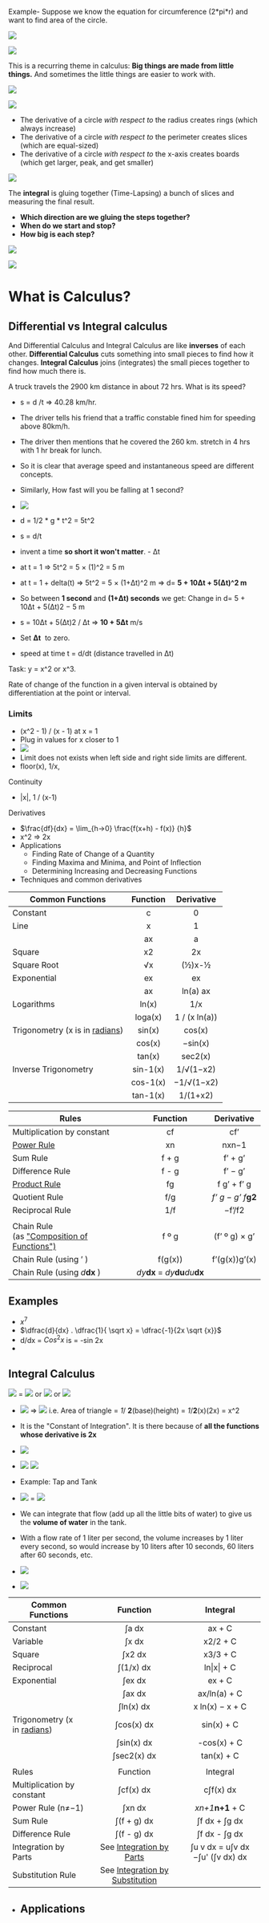 
Example- Suppose we know the equation for circumference (2\*pi\*r) and want to find area of the circle.

![](Images/20231113100909.png)

![](Images/20231113101007.png)

This is a recurring theme in calculus: **Big things are made from little things.** And sometimes the little things are easier to work with.

![](Images/20231113102849.png)

![](Images/20231113110810.png)

- The derivative of a circle _with respect to_ the radius creates rings (which always increase)
- The derivative of a circle _with respect to_ the perimeter creates slices (which are equal-sized)
- The derivative of a circle _with respect to_ the x-axis creates boards (which get larger, peak, and get smaller)

![](Images/20231113102857.png)

The **integral** is gluing together (Time-Lapsing) a bunch of slices and measuring the final result.
- **Which direction are we gluing the steps together?**
- **When do we start and stop?**
- **How big is each step?**

![](Images/20231113111301.png)

![](Images/20231113111222.png)


# What is Calculus?

## Differential vs Integral calculus

And Differential Calculus and Integral Calculus are like **inverses** of each other.
**Differential Calculus** cuts something into small pieces to find how it changes.
**Integral Calculus** joins (integrates) the small pieces together to find how much there is.


A truck travels the 2900 km distance in about 72 hrs. What is its speed? 
- s = d /t => 40.28 km/hr.
- The driver tells his friend that a traffic constable fined him for speeding above 80km/h.
- The driver then mentions that he covered the 260 km. stretch in 4 hrs with 1 hr break for lunch.
- So it is clear that average speed and instantaneous speed are different concepts.

- Similarly, How fast will you be falling at 1 second?
- ![](Images/20231113105510.png)
- d = 1/2 \* g * t^2 = 5t^2
- s = d/t
- invent a time **so short it won't matter**. - Δt
- at t = 1 => 5t^2 = 5 × (1)^2 = 5 m
- at t = 1 + delta(t) => 5t^2 = 5 × (1+Δt)^2 m => d= **5 + 10Δt + 5(Δt)^2 m**
- So between **1 second** and **(1+Δt) seconds** we get: Change in d= 5 + 10Δt + 5(Δt)2 − 5 m
- s = 10Δt + 5(Δt)2 / Δt => **10 + 5Δt** m/s
- Set **Δt**  to zero.
- speed at time t = d/dt (distance travelled in Δt)

Task: y = x^2 or x^3.

Rate of change of the function in a given interval is obtained by differentiation at the point or interval.


### Limits

- (x^2 - 1) / (x - 1) at x = 1 
- Plug in values for x closer to 1
- ![](Images/20231113143928.png)
- Limit does not exists when left side and right side limits are different.
- floor(x), 1/x, 


Continuity
- |x|, 1 / (x-1)

Derivatives

- $\frac{df}{dx} = \lim_{h->0} \frac{f(x+h) - f(x)} {h}$
- x^2 => 2x
- Applications
	- Finding Rate of Change of a Quantity
	- Finding Maxima and Minima, and Point of Inflection
	- Determining Increasing and Decreasing Functions
- Techniques and common derivatives

|Common Functions|Function|Derivative|
|---|:-:|:-:|
|Constant|c|0|
|Line|x|1|
||ax|a|
|Square|x2|2x|
|Square Root|√x|(½)x-½|
|Exponential|ex|ex|
||ax|ln(a) ax|
|Logarithms|ln(x)|1/x|
||loga(x)|1 / (x ln(a))|
|Trigonometry (x is in [radians](https://www.mathsisfun.com/geometry/radians.html))|sin(x)|cos(x)|
||cos(x)|−sin(x)|
||tan(x)|sec2(x)|
|Inverse Trigonometry|sin-1(x)|1/√(1−x2)|
||cos-1(x)|−1/√(1−x2)|
||tan-1(x)|1/(1+x2)|

|Rules|Function|Derivative|
|---|:-:|:-:|
|Multiplication by constant|cf|cf’|
|[Power Rule](https://www.mathsisfun.com/calculus/power-rule.html)|xn|nxn−1|
|Sum Rule|f + g|f’ + g’|
|Difference Rule|f - g|f’ − g’|
|[Product Rule](https://www.mathsisfun.com/calculus/product-rule.html)|fg|f g’ + f’ g|
|Quotient Rule|f/g|_f’ g − g’ f_**g2**|
|Reciprocal Rule|1/f|−f’/f2|
||||
|Chain Rule  <br>(as ["Composition of Functions")](https://www.mathsisfun.com/sets/functions-composition.html)|f º g|(f’ º g) × g’|
|Chain Rule (using ’ )|f(g(x))|f’(g(x))g’(x)|
|Chain Rule (using _d_**dx** )|_dy_**dx** = _dy_**du**_du_**dx**|   |


## Examples

- $x^7$
- $\dfrac{d}{dx} . \dfrac{1}{ \sqrt x} = \dfrac{-1}{2x \sqrt {x}}$
- d/dx = $Cos^2 x$ is = -sin 2x
- 
## Integral Calculus

![](Images/20231113164440.png) = ![](Images/20231113164533.png) or ![](Images/20231113164550.png) or ![](Images/20231113164603.png)

- ![](Images/20231113164912.png) => ![](Images/20231113164927.png)  i.e. Area of triangle = _1_/ **2**(base)(height) = _1_/**2**(x)(2x) = x^2
- It is the "Constant of Integration". It is there because of **all the functions whose derivative is 2x**
- ![](Images/20231113165606.png) 
- ![](Images/20231113170017.png)  ![](Images/20231113170026.png) 

- Example: Tap and Tank
- ![](Images/20231113165643.png)  = ![](Images/20231113165746.png) 
- We can integrate that flow (add up all the little bits of water) to give us the **volume of water** in the tank.
- With a flow rate of 1 liter per second, the volume increases by 1 liter every second, so would increase by 10 liters after 10 seconds, 60 liters after 60 seconds, etc.
- ![](Images/20231113165922.png) 
- ![](Images/20231113165941.png) 

|Common Functions|Function|Integral|
|---|:-:|:-:|
|Constant|∫a dx|ax + C|
|Variable|∫x dx|x2/2 + C|
|Square|∫x2 dx|x3/3 + C|
|Reciprocal|∫(1/x) dx|ln\|x\| + C|
|Exponential|∫ex dx|ex + C|
||∫ax dx|ax/ln(a) + C|
||∫ln(x) dx|x ln(x) − x + C|
|Trigonometry (x in [radians](https://www.mathsisfun.com/geometry/radians.html))|∫cos(x) dx|sin(x) + C|
||∫sin(x) dx|-cos(x) + C|
||∫sec2(x) dx|tan(x) + C|
||||
|Rules|Function|Integral|
|Multiplication by constant|∫cf(x) dx|c∫f(x) dx|
|Power Rule (n≠−1)|∫xn dx|_xn+1_**n+1** + C|
|Sum Rule|∫(f + g) dx|∫f dx + ∫g dx|
|Difference Rule|∫(f - g) dx|∫f dx - ∫g dx|
|Integration by Parts|See [Integration by Parts](https://www.mathsisfun.com/calculus/integration-by-parts.html)|  ∫u v dx = u∫v dx −∫u' (∫v dx) dx  | Use  I LATE to choose 'u'
|Substitution Rule|See [Integration by Substitution](https://www.mathsisfun.com/calculus/integration-by-substitution.html)|   |


- Applications
	- 